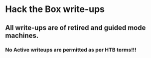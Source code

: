 # Hack the Box write-ups

## All write-ups are of retired and guided mode machines.

### No Active writeups are permitted as per HTB terms!!!



